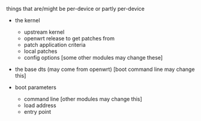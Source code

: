 things that are/might be per-device or partly per-device

- the kernel
  - upstream kernel
  - openwrt release to get patches from
  - patch application criteria
  - local patches
  - config options [some other modules may change these]
  
- the base dts (may come from openwrt) [boot command line may change this]
- boot parameters
  - command line [other modules may change this]
  - load address
  - entry point



